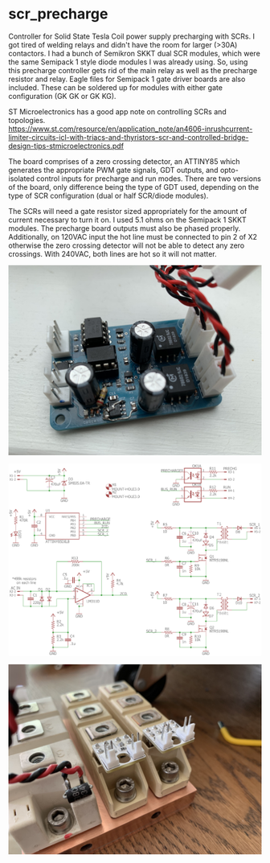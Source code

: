 # scr_precharge
Controller for Solid State Tesla Coil power supply precharging with SCRs. I got tired of welding relays and didn't have the room for larger (>30A) contactors. I had a bunch of Semikron SKKT dual SCR modules, which were the same Semipack 1 style diode modules I was already using. So, using this precharge controller gets rid of the main relay as well as the precharge resistor and relay. Eagle files for Semipack 1 gate driver boards are also included. These can be soldered up for modules with either gate configuration (GK GK or GK KG). 

ST Microelectronics has a good app note on controlling SCRs and topologies.  
https://www.st.com/resource/en/application_note/an4606-inrushcurrent-limiter-circuits-icl-with-triacs-and-thyristors-scr-and-controlled-bridge-design-tips-stmicroelectronics.pdf

The board comprises of a zero crossing detector, an ATTINY85 which generates the appropriate PWM gate signals, GDT outputs, and opto-isolated control inputs for precharge and run modes. There are two versions of the board, only difference being the type of GDT used, depending on the type of SCR configuration (dual or half SCR/diode modules).

The SCRs will need a gate resistor sized appropriately for the amount of current necessary to turn it on. I used 5.1 ohms on the Semipack 1 SKKT modules. The precharge board outputs must also be phased properly. Additionally, on 120VAC input the hot line must be connected to pin 2 of X2 otherwise the zero crossing detector will not be able to detect any zero crossings. With 240VAC, both lines are hot so it will not matter.

![Figure 1. Controller board. Note that this is was the original version and modifications needed to be made to the zero crossing detector. These changes are reflected in the latest board files.](https://github.com/alexhanyuan/scr_precharge/blob/main/hw/scrpchg.JPG?raw=true)

![Figure 2. Schematic of single output controller board.](https://github.com/alexhanyuan/scr_precharge/blob/main/hw/scr_precharge_single_REV_B/scr_precharge_single_sch.png?raw=true)

![alt text](https://github.com/alexhanyuan/scr_precharge/blob/main/hw/skkt_gate_brd.JPG?raw=true)